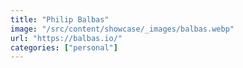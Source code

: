 ```yaml
---
title: "Philip Balbas"
image: "/src/content/showcase/_images/balbas.webp"
url: "https://balbas.io/"
categories: ["personal"]
---
```


